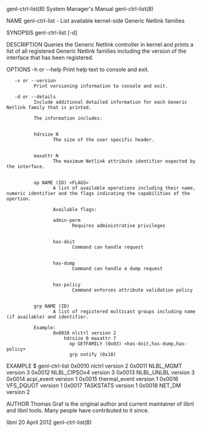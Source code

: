 genl-ctrl-list(8)                                                                          System Manager's Manual                                                                          genl-ctrl-list(8)



NAME
       genl-ctrl-list - List available kernel-side Generic Netlink families

SYNOPSIS
       genl-ctrl-list [-d]


DESCRIPTION
       Queries the Generic Netlink controller in kernel and prints a list of all registered Generic Netlink families including the version of the interface that has been registered.


OPTIONS
       -h or --help
              Print help text to console and exit.

       -v or --version
              Print versioning information to console and exit.

       -d or --details
              Include additional detailed information for each Generic Netlink family that is printed.

              The information includes:


              hdrsize N
                     The size of the user specific header.


              maxattr N
                     The maximum Netlink attribute identifier expected by the interface.


              op NAME (ID) <FLAGS>
                     A list of available operations including their name, numeric identifier and the flags indicating the capabilities of the opertion.

                     Available flags:

                     admin-perm
                            Requires administrative privileges


                     has-doit
                            Command can handle request


                     has-dump
                            Command can handle a dump request


                     has-policy
                            Command enforces attribute validation policy


              grp NAME (ID)
                     A list of registered multicast groups including name (if available) and identifier.

              Example:
                     0x0010 nlctrl version 2
                         hdrsize 0 maxattr 7
                           op GETFAMILY (0x03) <has-doit,has-dump,has-policy>
                           grp notify (0x10)



EXAMPLE
       $ genl-ctrl-list
       0x0010 nlctrl version 2
       0x0011 NLBL_MGMT version 3
       0x0012 NLBL_CIPSOv4 version 3
       0x0013 NLBL_UNLBL version 3
       0x0014 acpi_event version 1
       0x0015 thermal_event version 1
       0x0016 VFS_DQUOT version 1
       0x0017 TASKSTATS version 1
       0x0018 NET_DM version 2


AUTHOR
       Thomas Graf is the original author and current maintainer of libnl and libnl tools. Many people have contributed to it since.



libnl                                                                                           20 April 2012                                                                               genl-ctrl-list(8)
